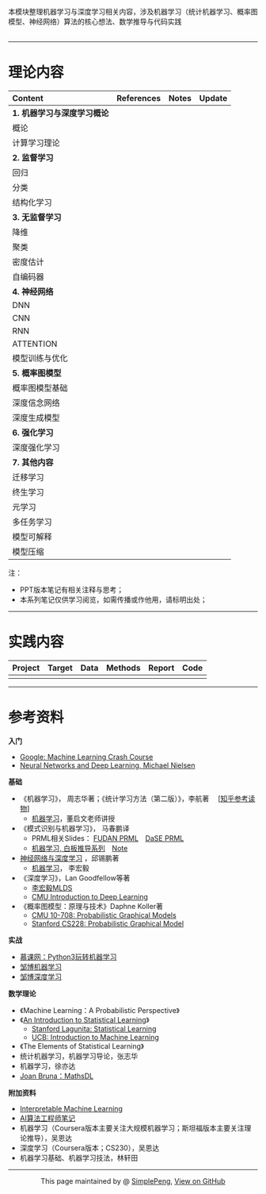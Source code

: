 本模块整理机器学习与深度学习相关内容，涉及机器学习（统计机器学习、概率图模型、神经网络）算法的核心想法、数学推导与代码实践   
<br>

-------------------------------------------------


# 理论内容


| Content      |   References   |Notes | Update |
| :-------- | :-------- | :----- | :--- | 
| **1. 机器学习与深度学习概论**  |  |     | |
| 概论| ||  |
|计算学习理论 | | | |
| **2. 监督学习**| | | |
|回归 | | |  |
|分类 | | | |
|结构化学习 | | | |
| **3. 无监督学习**| | | |
|降维 | |  | |
|聚类 | |  | |
|密度估计 |  | | |
| 自编码器| |  | |
|**4. 神经网络** | | |  |
|DNN | | |  |
|CNN | | |  |
|RNN | | |  |
|ATTENTION | | | |
|模型训练与优化 | | | |
|**5. 概率图模型** | | | |
|概率图模型基础 | | |  |
|深度信念网络 | | | |
|深度生成模型 | | | |
|**6. 强化学习**| | | 
|深度强化学习 | | | |
|**7. 其他内容** | | | |
|迁移学习 | | | |
|终生学习 | | |
|元学习 | | |
|多任务学习 | | |
|模型可解释 | | |
|模型压缩 | | |


注：<br> 

- PPT版本笔记有相关注释与思考；
- 本系列笔记仅供学习阅览，如需传播或作他用，请标明出处；



------------------------------------------------



# 实践内容



|    Project    |    Target | Data  | Methods | Report | Code|
| :-------- | :--------| :----- |:-----|:-----|:----|
| | | | | | 





--------------------------------------------------

# 参考资料

**入门**
- [Google: Machine Learning Crash Course](https://developers.google.com/machine-learning/crash-course/)
- [Neural Networks and Deep Learning, Michael Nielsen](http://neuralnetworksanddeeplearning.com/)

**基础**
- 《机器学习》， 周志华著；《统计学习方法（第二版）》，李航著 &emsp;[[知乎参考读物](https://zhuanlan.zhihu.com/p/36378498)]  
  - [机器学习](http://58.198.176.86/qwdong/machinelearning/)，董启文老师讲授 
- 《模式识别与机器学习》， 马春鹏译
  - PRML相关Slides： [FUDAN PRML](https://zfhu.ac.cn/PRML-Spring19-Fudan/)&emsp;[DaSE PRML](https://github.com/ECNUdase/Seminar-PRML)
  - [机器学习, 白板推导系列](https://github.com/shuhuai007/Machine-Learning-Session)&emsp;[Note](https://github.com/ws13685555932/machine_learning_derivation) 
- [神经网络与深度学习](https://nndl.github.io/) ，邱锡鹏著
    - [机器学习](http://speech.ee.ntu.edu.tw/~tlkagk/courses_ML17_2.html)， 李宏毅 
- 《深度学习》，Lan Goodfellow等著
    - [李宏毅MLDS](http://speech.ee.ntu.edu.tw/~tlkagk/courses_MLDS18.html)
    - [CMU Introduction to Deep Learning](http://deeplearning.cs.cmu.edu/)
- 《概率图模型：原理与技术》Daphne Koller著
    - [CMU 10-708: Probabilistic Graphical Models](https://sailinglab.github.io/pgm-spring-2019/)
    - [Stanford CS228: Probabilistic Graphical Model](https://cs228.stanford.edu/)

**实战**
- [慕课网：Python3玩转机器学习](https://coding.imooc.com/class/169.html)
- [邹博机器学习](https://www.bilibili.com/video/av23585080?from=search&seid=162992797617774420)
- [邹博深度学习](https://www.bilibili.com/video/av50327129?from=search&seid=1080630462980792268)

**数学理论**
- 《Machine Learning：A Probabilistic Perspective》 
- 《[An Introduction to Statistical Learning](http://www-bcf.usc.edu/~gareth/ISL/)》
  - [Stanford Lagunita: Statistical Learning](https://lagunita.stanford.edu/courses/HumanitiesSciences/StatLearning/Winter2016/about)
  - [UCB: Introduction to Machine Learning](https://people.eecs.berkeley.edu/~jrs/189/)
- 《The Elements of Statistical Learning》
- 统计机器学习，机器学习导论，张志华
- 机器学习，徐亦达
- [Joan Bruna：MathsDL](https://github.com/joanbruna)



**附加资料**
- [Interpretable Machine Learning](https://christophm.github.io/interpretable-ml-book/index.html)
- [AI算法工程师笔记](http://www.huaxiaozhuan.com/)
- 机器学习（Coursera版本主要关注大规模机器学习；斯坦福版本主要关注理论推导），吴恩达
- 深度学习（Coursera版本；CS230），吴恩达
- 机器学习基础、机器学习技法，林轩田



------------------------------------------------------------

<div style="text-align:center;">
This page maintained by @ <a href="https://simplelp.github.io/">SimplePeng</a>, 	
<a href="https://github.com/SimpleLP/Machine-Learning/">View on GitHub</a>
</div>
